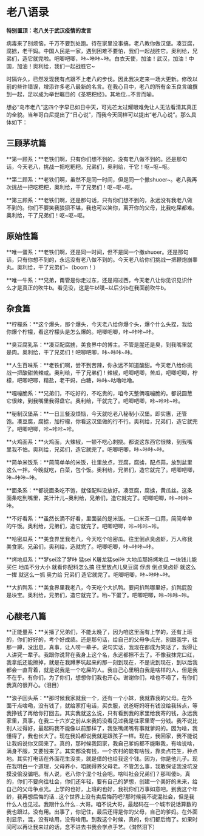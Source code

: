 # 老八语录

**特别置顶：老八关于武汉疫情的发言**

病毒来了别烦恼，千万不要到处跑。待在家里没事搞，老八教你做汉堡。凑豆腐，腐掳，老干妈。中国人民是一家，遇到困难不要怕，我们一起战胜它。奥利给，兄弟们，造它就完啦。吧唧吧唧，咔~咔咔~咔。白衣天使，加油！武汉，加油！中国，加油！奥利给，我们一起战胜它~

时隔许久，已然发现我有点跟不上老八的步伐。因此我决定来一场大更新。修改以前的些许错误，增添许多老八最新的名言。在我心目中，老八的所有金玉良言编撰到一起，足以成为举世瞩目的《圣粑粑经》。其地位...不言而喻。

想必“岛市老八”这四个字早已如日中天，可光芒太过耀眼难免让人无法看清其真正的全貌。当年哥白尼提出了“日心说”，而我今天同样可以提出“老八心说”。那么具体如下：

## 三顾茅坑篇

**第一顾系：**老铁们啊，只有你们想不到的，没有老八做不到的。还是那句话，今天老八，挑战一把吃粑粑。兄弟们，奥利给，干它！呕~呕~呕。

**第二顾系：**老铁们啊，虽然不是同一时间，但是同一个撤shuoer~。老八我再次挑战一把吃粑粑，奥利给，干了兄弟们！呕~呕~呕。

**第三顾系：**老铁们啊，还是那句话，只有你们想不到的，永远没有我老八做不到的。你们不要笑我狼狈不堪，我也可以笑你，离开你的父母，比我吃屎都难。奥利给，干了兄弟们！呕~呕~呕。

## 原始性篇

**唯一蛋系：**老铁们啊，还是同一时间，但不是同一个撤shuoer。还是那句话，只有你想不到的，永远没有老八做不到的。今天老八给你们挑战一把鞭炮崩睾丸。奥利给，干了兄弟们~（boom！）

**唯一牛系：**兄弟，甭管是你走过东，还是闯过西，今天老八让你见识见识什么才是真正的吹牛b。看见没，这是牛b!噗~以后少jb在我面前吹牛b。

## 杂食篇

**柠檬系：**这个爆头，那个爆头，今天老八给你爆个头，爆个什么头捏，我给你爆个柠檬，看这柠檬头是怎么爆的。吧唧吧唧，咔~咔咔~咔。

**臭豆腐乳系：**凑豆配腐掳，美食界中的博主。不管是腥还是臭，到我嘴里就是肉。奥利给，干了兄弟们！吧唧吧唧，咔~咔咔~咔。

**人生百味系：**老铁们啊，尝不到苦辣，你永远不知道酸甜。今天老八给你挑战一把酸甜苦辣咸。奥利给，干了兄弟们！辣椒，吧唧吧唧，苦瓜，吧唧吧唧，柠檬，吧唧吧唧，精盐，老干妈，白糖，咔咔~咕噜咕噜。

**嘎嘣脆系：**兄弟们，不吃好的，不吃贵的，咱今天整俩嘎嘣脆的。都说圆葱它很辣，到我嘴里我得盘它。奥利给，干就完了。吧唧吧唧，咔~咔咔~咔。

**秘制汉堡系：**一日三餐没烦恼，今天就吃老八秘制小汉堡。即实惠，还管饱。凑豆腐，腐掳，加柠檬，你看这汉堡做的行不行。奥利给，兄弟们，造它就完了。吧唧吧唧，咔~咔咔~咔。

**火鸡面系：**火鸡面，大辣椒，一顿不吃心刺挠。都说这东西它很辣，到我嘴里我不怕。奥利给，兄弟们，造它就完了。吧唧吧唧，咔~咔咔~咔。

**简单米饭系：**简简单单的米饭，往里放点，豆腐，腐掳，配点蒜，放到盆里这么一拌。今晚就吃，白菜，包个饭。奥利给，兄弟们，造它就完了。吧唧吧唧，咔~咔咔~咔。

**面条系：**都说面条吃不饱，就怪配料没放好。凑豆腐，腐掳，黄瓜丝。这条面条吃到嘴里，美汁汁儿~奥利给，兄弟们，造它就完了。吧唧吧唧，咔~咔咔~咔。

**不好看系：**虽然长滴不好看，里面装的是米饭。一口米茶一口蒜，简简单单的午饭。奥利给，兄弟们，造它就完了。吧唧吧唧，咔~咔咔~咔。

**哈密瓜系：**美食界里我老八，今天吃个哈密瓜。往里倒点臭卤虾，万人称我美食家。兄弟们，奥利给，造就完了。吧唧吧唧，咔~咔咔~咔。

**烤地瓜系：**梦sei涂了梦咔 猛sei K屠龙猛sei咔 大地瓜那妈烤地瓜 一块钱儿能买仨 地瓜不分大小 就看你配料怎么搞 往里放点儿臭豆腐 俘虏 倒点臭卤虾 就这么一撵 就这么一抓 奥力给 兄弟们 造它就完了。吧唧吧唧，咔~咔咔~咔。

**大扒鸭系：**美食界里我老八，今天吃个大扒鸭。要问扒鸭哪里好，扒鸭屁股是块宝。奥利给，兄弟们，造它就完了。哟~下蛋了。吧唧吧唧，咔~咔咔~咔。

## 心酸老八篇

**正能量系：**关播了兄弟们，不能太晚了，因为咱这里面有上学的，还有上班的，你们好好的，考个好成绩。还是那句话，给自己的父母争点光，别跟我学，往那一蹲，没出息，真事，让人唠一辈子。说句实话，我现在都成为笑话了，我得让人讲究一辈子。我跟你说背在我身上这个名，永远都擦不去了。不像我抹完口红，我拿纸还能擦掉，就是在我蹲茅坑起来的那一刻到现在，不是说到现在，到以后我都会一直背着，就是说我是一个吃屎的人。我自己心里明白我是啥样的人，但是我不在乎。有你们，为了你们，想想你们我也开心。谢谢你们，啥也不唠了，有你们我真的很开心。（泪目）

**浪子回头系：**那时候我家就我一个，还有一个小妹，我就靠我的父母。在外面干点啥嘞，没有钱了，就给家打电话，买衣服，说爸呀妈呀有钱没给我转点，等我挣钱了再给你打回去。其实我就这么说，只有看到我的家里给我寄的钱，永远我家里，真事，在我二十六岁之前从来我妈没看见过我是往家里寄一分钱。我不说比别人过得好，最起码我不能像以前那样了，我张嘴闭嘴有事就爹妈的。因为啥，我懂得了，我也长大了。现在我妈都说我就是跟孩子一样。现在，我回家，我不能说让我妈说你又回来了。真的，那时候我回家，我自己爹妈都不能瞅我，有啥说啥，满身不服，又要钱来了。其实都没有钱，一个农村的能有啥钱，靠卖点花生，种点地。其实打电话在外面花生没卖，就是借的也给我这个钱。因为，你是他儿子。现在我明白一个道理，父母养小，咱就得养父母老。不管怎么事，我敢保证我没坑没摸没偷没骗吧。有人说，老八你个混个社会吧。啥叫社会兄弟们？那叫傻b。真的，你们不要向往社会，你们还年轻，要有自己的梦想，创建一个美好的未来，给自己的父母争点光。上学的也好，上班的也好，我祝你们万事如意吧。到我这个年龄，我再想后悔的话...这个世界上没有卖后悔药吧?那时候我不说混社会，但是我什么人也见过。我跟什么什么...大哥。咱不说大哥，最起码在一个城市说话算数的我也跟过。没有用。出事了，你记住，最后还得是你的父母，自己的爹妈。在外面别显示，混，没有啥用，没有啥用。到我这个时候，真的，你们都后悔了。如果时间可以再让我来过的话，念不进去书我会学点手艺。（潸然泪下）
